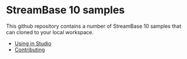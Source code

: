 # StreamBase 10 samples

This github repository contains a number of StreamBase 10 samples that can cloned
to your local workspace.

* [Using in Studio](docs/studio.md)
* [Contributing](docs/contributing.md)
